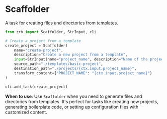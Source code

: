 # Scaffolder

A task for creating files and directories from templates.

```python
from zrb import Scaffolder, StrInput, cli

# Create a project from a template
create_project = Scaffolder(
    name="create-project",
    description="Create a new project from a template",
    input=StrInput(name="project_name", description="Name of the project"),
    source_path="./templates/basic-project",
    destination_path="./projects/{ctx.input.project_name}",
    transform_content={"PROJECT_NAME": "{ctx.input.project_name}"}
)

cli.add_task(create_project)
```

**When to use**: Use `Scaffolder` when you need to generate files and directories from templates. It's perfect for tasks like creating new projects, generating boilerplate code, or setting up configuration files with customized content.